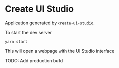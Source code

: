 # Create UI Studio

Application generated by `create-ui-studio`.

To start the dev server

```
yarn start
```

This will open a webpage with the UI Studio interface

TODO: Add production build
